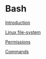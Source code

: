 # Bash

[Introduction](Introduction%20ed9823ff611f47139d87d1ea09356182.md)

[Linux file-system](Bash/Linux%20file-system%209200295218804e73a40da9ada44bed07/README.md)

[Permissions](Permissions%2041e33d62f08142d199c7ef711f403bd9.md)

[Commands](Bash/Commands%20d02b37d7104248dd8821eb53e17f46a3/README.md)